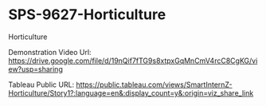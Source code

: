 # SPS-9627-Horticulture
Horticulture

Demonstration Video Url: https://drive.google.com/file/d/19nQif7fTG9s8xtpxGqMnCmV4rcC8CgKG/view?usp=sharing


Tableau Public URL: https://public.tableau.com/views/SmartInternZ-Horticulture/Story1?:language=en&:display_count=y&:origin=viz_share_link
